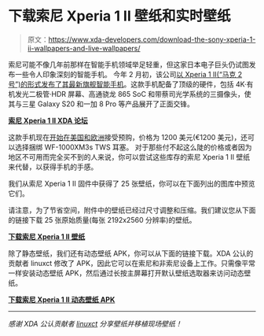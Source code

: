 # 下载索尼 Xperia 1 II 壁纸和实时壁纸

> 原文：<https://www.xda-developers.com/download-the-sony-xperia-1-ii-wallpapers-and-live-wallpapers/>

索尼可能不像几年前那样在智能手机领域举足轻重，但这家日本电子巨头仍试图发布一些令人印象深刻的智能手机。 今年 2 月初，该公司[以 Xperia 1 II(“马克 2 号”)的形式发布了其最新旗舰智能手机](https://www.xda-developers.com/sony-xperia-1-ii-xperia-10-ii-xperia-pro-announcement/)。这款手机配备了顶级的硬件，包括 4K·有机发光二极管·HDR 屏幕、高通骁龙 865 SoC 和带蔡司光学系统的三摄像头，使其与三星 Galaxy S20 和一加 8 Pro 等产品展开了正面交锋。

**[索尼 Xperia 1 II XDA 论坛](https://forum.xda-developers.com/sony-xperia-1-II)**

这款手机现在[开始在美国和欧洲](https://www.bhphotovideo.com/c/product/1550968-REG/sony_xqat51_b_xperia_1_ii_256gb.html/BI/21019/KBID/17612/SID/UUxdaUeUpU28427)接受预购，价格为 1200 美元(€1200 美元)，还可以选择捆绑 WF-1000XM3s TWS 耳塞。 对于那些付不起这么陡的价格或者因为地区不可用而完全买不到的人来说，你可以尝试这些库存的索尼 Xperia 1 II 壁纸来代替，以获得手机的手感。

我们从索尼 Xperia 1 II 固件中获得了 25 张壁纸，你可以在下面列出的图库中预览它们。

请注意，为了节省空间，附件中的壁纸已经过尺寸调整和压缩。我们建议您从下面的链接下载 25 张原始质量(每张 2192x2560 分辨率)的壁纸。

**[下载索尼 Xperia 1 II 壁纸](https://www.androidfilehost.com/?fid=4349826312261816250)**

除了静态壁纸，我们还有动态壁纸 APK，你可以从下面的链接下载。XDA 公认的贡献者 linuxct 修改了 APK，因此它可以在索尼和非索尼设备上工作。只需像平常一样安装动态壁纸 APK，然后通过长按主屏幕打开默认壁纸选取器来访问动态壁纸。

**[下载索尼 Xperia 1 II 动态壁纸 APK](https://www.androidfilehost.com/?fid=4349826312261816251)**

* * *

*感谢 XDA 公认贡献者 [linuxct](https://forum.xda-developers.com/member.php?u=4787101) 分享壁纸并移植现场壁纸！*